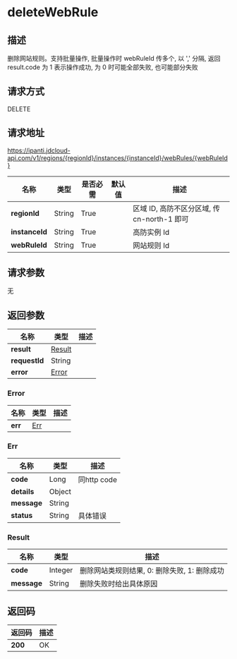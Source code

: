# deleteWebRule


## 描述
删除网站规则。支持批量操作, 批量操作时 webRuleId 传多个, 以 ',' 分隔, 返回 result.code 为 1 表示操作成功, 为 0 时可能全部失败, 也可能部分失败

## 请求方式
DELETE

## 请求地址
https://ipanti.jdcloud-api.com/v1/regions/{regionId}/instances/{instanceId}/webRules/{webRuleId}

|名称|类型|是否必需|默认值|描述|
|---|---|---|---|---|
|**regionId**|String|True| |区域 ID, 高防不区分区域, 传 cn-north-1 即可|
|**instanceId**|String|True| |高防实例 Id|
|**webRuleId**|String|True| |网站规则 Id|

## 请求参数
无


## 返回参数
|名称|类型|描述|
|---|---|---|
|**result**|[Result](deletewebrule#result)| |
|**requestId**|String| |
|**error**|[Error](deletewebrule#error)| |

### <div id="error">Error</div>
|名称|类型|描述|
|---|---|---|
|**err**|[Err](deletewebrule#err)| |
### <div id="err">Err</div>
|名称|类型|描述|
|---|---|---|
|**code**|Long|同http code|
|**details**|Object| |
|**message**|String| |
|**status**|String|具体错误|
### <div id="result">Result</div>
|名称|类型|描述|
|---|---|---|
|**code**|Integer|删除网站类规则结果, 0: 删除失败, 1: 删除成功|
|**message**|String|删除失败时给出具体原因|

## 返回码
|返回码|描述|
|---|---|
|**200**|OK|
